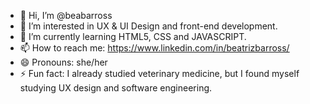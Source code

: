 - 👋 Hi, I’m @beabarross
- 👀 I’m interested in UX & UI Design and front-end development.
- 🌱 I’m currently learning HTML5, CSS and JAVASCRIPT.
- 📫 How to reach me: https://www.linkedin.com/in/beatrizbarross/
- 😄 Pronouns: she/her
- ⚡ Fun fact: I already studied veterinary medicine, but I found myself studying UX design and software engineering.
